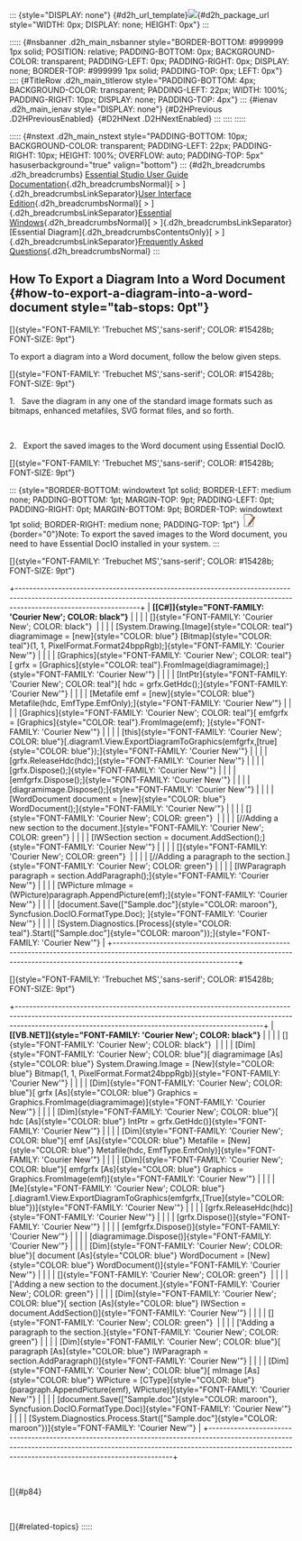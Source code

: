 ::: {style="DISPLAY: none"}
[](ms-xhelp:///?Id=d2h_url_template){#d2h_url_template}![](!package_url!){#d2h_package_url style="WIDTH: 0px; DISPLAY: none; HEIGHT: 0px"}
:::

::::: {#nsbanner .d2h_main_nsbanner style="BORDER-BOTTOM: #999999 1px solid; POSITION: relative; PADDING-BOTTOM: 0px; BACKGROUND-COLOR: transparent; PADDING-LEFT: 0px; PADDING-RIGHT: 0px; DISPLAY: none; BORDER-TOP: #999999 1px solid; PADDING-TOP: 0px; LEFT: 0px"}
:::: {#TitleRow .d2h_main_titlerow style="PADDING-BOTTOM: 4px; BACKGROUND-COLOR: transparent; PADDING-LEFT: 22px; WIDTH: 100%; PADDING-RIGHT: 10px; DISPLAY: none; PADDING-TOP: 4px"}
::: {#ienav .d2h_main_ienav style="DISPLAY: none"}
[](ms-xhelp:///?Id=eae21f58-4d7c-4b8f-a2ff-d8fd8c499fcc){#D2HPrevious .D2HPreviousEnabled}  [](ms-xhelp:///?Id=fa8f4616-7800-446b-a2dd-5f69626422a1){#D2HNext .D2HNextEnabled}
:::
::::
:::::

::::: {#nstext .d2h_main_nstext style="PADDING-BOTTOM: 10px; BACKGROUND-COLOR: transparent; PADDING-LEFT: 22px; PADDING-RIGHT: 10px; HEIGHT: 100%; OVERFLOW: auto; PADDING-TOP: 5px" hasuserbackground="true" valign="bottom"}
::: {#d2h_breadcrumbs .d2h_breadcrumbs}
[Essential Studio User Guide Documentation](ms-xhelp:///?Id=12457748-09e3-4d74-a240-8e049cedf030){.d2h_breadcrumbsNormal}[ \> ]{.d2h_breadcrumbsLinkSeparator}[User Interface Edition](ms-xhelp:///?Id=c29296b7-531c-413b-a0ec-488ca1f7f669){.d2h_breadcrumbsNormal}[ \> ]{.d2h_breadcrumbsLinkSeparator}[Essential Windows](ms-xhelp:///?Id=e60759d8-47a4-4570-9d7a-16a68d63f2ea){.d2h_breadcrumbsNormal}[ \> ]{.d2h_breadcrumbsLinkSeparator}[Essential Diagram]{.d2h_breadcrumbsContentsOnly}[ \> ]{.d2h_breadcrumbsLinkSeparator}[Frequently Asked Questions](ms-xhelp:///?Id=bb4a5b35-2631-4a2a-9fa8-2159cc7204f4){.d2h_breadcrumbsNormal}
:::

## How To Export a Diagram Into a Word Document {#how-to-export-a-diagram-into-a-word-document style="tab-stops: 0pt"}

[]{style="FONT-FAMILY: 'Trebuchet MS','sans-serif'; COLOR: #15428b; FONT-SIZE: 9pt"} 

To export a diagram into a Word document, follow the below given steps.

[]{style="FONT-FAMILY: 'Trebuchet MS','sans-serif'; COLOR: #15428b; FONT-SIZE: 9pt"} 

1.   Save the diagram in any one of the standard image formats such as bitmaps, enhanced metafiles, SVG format files, and so forth.

 

2.   Export the saved images to the Word document using Essential DocIO.

[]{style="FONT-FAMILY: 'Trebuchet MS','sans-serif'; COLOR: #15428b; FONT-SIZE: 9pt"} 

::: {style="BORDER-BOTTOM: windowtext 1pt solid; BORDER-LEFT: medium none; PADDING-BOTTOM: 1pt; MARGIN-TOP: 9pt; PADDING-LEFT: 0pt; PADDING-RIGHT: 0pt; MARGIN-BOTTOM: 9pt; BORDER-TOP: windowtext 1pt solid; BORDER-RIGHT: medium none; PADDING-TOP: 1pt"}
![](ImagesExt/image87_1.jpg){border="0"}Note: To export the saved images to the Word document, you need to have Essential DocIO installed in your system.
:::

[]{style="FONT-FAMILY: 'Trebuchet MS','sans-serif'; COLOR: #15428b; FONT-SIZE: 9pt"} 

+----------------------------------------------------------------------------------------------------------------------------------------------------------------------------------------------+
| **[\[C#\]]{style="FONT-FAMILY: 'Courier New'; COLOR: black"}**                                                                                                                               |
|                                                                                                                                                                                              |
| []{style="FONT-FAMILY: 'Courier New'; COLOR: black"}                                                                                                                                         |
|                                                                                                                                                                                              |
| [System.Drawing.[Image]{style="COLOR: teal"} diagramimage = [new]{style="COLOR: blue"} [Bitmap]{style="COLOR: teal"}(1, 1, PixelFormat.Format24bppRgb);]{style="FONT-FAMILY: 'Courier New'"} |
|                                                                                                                                                                                              |
| [Graphics]{style="FONT-FAMILY: 'Courier New'; COLOR: teal"}[ grfx = [Graphics]{style="COLOR: teal"}.FromImage(diagramimage);]{style="FONT-FAMILY: 'Courier New'"}                            |
|                                                                                                                                                                                              |
| [IntPtr]{style="FONT-FAMILY: 'Courier New'; COLOR: teal"}[ hdc = grfx.GetHdc();]{style="FONT-FAMILY: 'Courier New'"}                                                                         |
|                                                                                                                                                                                              |
| [Metafile emf = [new]{style="COLOR: blue"} Metafile(hdc, EmfType.EmfOnly);]{style="FONT-FAMILY: 'Courier New'"}                                                                              |
|                                                                                                                                                                                              |
| [Graphics]{style="FONT-FAMILY: 'Courier New'; COLOR: teal"}[ emfgrfx = [Graphics]{style="COLOR: teal"}.FromImage(emf); ]{style="FONT-FAMILY: 'Courier New'"}                                 |
|                                                                                                                                                                                              |
| [this]{style="FONT-FAMILY: 'Courier New'; COLOR: blue"}[.diagram1.View.ExportDiagramToGraphics(emfgrfx,[true]{style="COLOR: blue"});]{style="FONT-FAMILY: 'Courier New'"}                    |
|                                                                                                                                                                                              |
| [grfx.ReleaseHdc(hdc);]{style="FONT-FAMILY: 'Courier New'"}                                                                                                                                  |
|                                                                                                                                                                                              |
| [grfx.Dispose();]{style="FONT-FAMILY: 'Courier New'"}                                                                                                                                        |
|                                                                                                                                                                                              |
| [emfgrfx.Dispose();]{style="FONT-FAMILY: 'Courier New'"}                                                                                                                                     |
|                                                                                                                                                                                              |
| [diagramimage.Dispose();]{style="FONT-FAMILY: 'Courier New'"}                                                                                                                                |
|                                                                                                                                                                                              |
| [WordDocument document = [new]{style="COLOR: blue"} WordDocument();]{style="FONT-FAMILY: 'Courier New'"}                                                                                     |
|                                                                                                                                                                                              |
| []{style="FONT-FAMILY: 'Courier New'; COLOR: green"}                                                                                                                                         |
|                                                                                                                                                                                              |
| [//Adding a new section to the document.]{style="FONT-FAMILY: 'Courier New'; COLOR: green"}                                                                                                  |
|                                                                                                                                                                                              |
| [IWSection section = document.AddSection();]{style="FONT-FAMILY: 'Courier New'"}                                                                                                             |
|                                                                                                                                                                                              |
| []{style="FONT-FAMILY: 'Courier New'; COLOR: green"}                                                                                                                                         |
|                                                                                                                                                                                              |
| [//Adding a paragraph to the section.]{style="FONT-FAMILY: 'Courier New'; COLOR: green"}                                                                                                     |
|                                                                                                                                                                                              |
| [IWParagraph paragraph = section.AddParagraph();]{style="FONT-FAMILY: 'Courier New'"}                                                                                                        |
|                                                                                                                                                                                              |
| [WPicture mImage = (WPicture)paragraph.AppendPicture(emf);]{style="FONT-FAMILY: 'Courier New'"}                                                                                              |
|                                                                                                                                                                                              |
| [document.Save([\"Sample.doc\"]{style="COLOR: maroon"}, Syncfusion.DocIO.FormatType.Doc); ]{style="FONT-FAMILY: 'Courier New'"}                                                              |
|                                                                                                                                                                                              |
| [System.Diagnostics.[Process]{style="COLOR: teal"}.Start([\"Sample.doc\"]{style="COLOR: maroon"});]{style="FONT-FAMILY: 'Courier New'"}                                                      |
+----------------------------------------------------------------------------------------------------------------------------------------------------------------------------------------------+

[]{style="FONT-FAMILY: 'Trebuchet MS','sans-serif'; COLOR: #15428b; FONT-SIZE: 9pt"} 

+--------------------------------------------------------------------------------------------------------------------------------------------------------------------------------------------------------------------------------+
| **[\[VB.NET\]]{style="FONT-FAMILY: 'Courier New'; COLOR: black"}**                                                                                                                                                             |
|                                                                                                                                                                                                                                |
| []{style="FONT-FAMILY: 'Courier New'; COLOR: black"}                                                                                                                                                                           |
|                                                                                                                                                                                                                                |
| [Dim]{style="FONT-FAMILY: 'Courier New'; COLOR: blue"}[ diagramimage [As]{style="COLOR: blue"} System.Drawing.Image = [New]{style="COLOR: blue"} Bitmap(1, 1, PixelFormat.Format24bppRgb)]{style="FONT-FAMILY: 'Courier New'"} |
|                                                                                                                                                                                                                                |
| [Dim]{style="FONT-FAMILY: 'Courier New'; COLOR: blue"}[ grfx [As]{style="COLOR: blue"} Graphics = Graphics.FromImage(diagramimage)]{style="FONT-FAMILY: 'Courier New'"}                                                        |
|                                                                                                                                                                                                                                |
| [Dim]{style="FONT-FAMILY: 'Courier New'; COLOR: blue"}[ hdc [As]{style="COLOR: blue"} IntPtr = grfx.GetHdc()]{style="FONT-FAMILY: 'Courier New'"}                                                                              |
|                                                                                                                                                                                                                                |
| [Dim]{style="FONT-FAMILY: 'Courier New'; COLOR: blue"}[ emf [As]{style="COLOR: blue"} Metafile = [New]{style="COLOR: blue"} Metafile(hdc, EmfType.EmfOnly)]{style="FONT-FAMILY: 'Courier New'"}                                |
|                                                                                                                                                                                                                                |
| [Dim]{style="FONT-FAMILY: 'Courier New'; COLOR: blue"}[ emfgrfx [As]{style="COLOR: blue"} Graphics = Graphics.FromImage(emf)]{style="FONT-FAMILY: 'Courier New'"}                                                              |
|                                                                                                                                                                                                                                |
| [Me]{style="FONT-FAMILY: 'Courier New'; COLOR: blue"}[.diagram1.View.ExportDiagramToGraphics(emfgrfx,[True]{style="COLOR: blue"})]{style="FONT-FAMILY: 'Courier New'"}                                                         |
|                                                                                                                                                                                                                                |
| [grfx.ReleaseHdc(hdc)]{style="FONT-FAMILY: 'Courier New'"}                                                                                                                                                                     |
|                                                                                                                                                                                                                                |
| [grfx.Dispose()]{style="FONT-FAMILY: 'Courier New'"}                                                                                                                                                                           |
|                                                                                                                                                                                                                                |
| [emfgrfx.Dispose()]{style="FONT-FAMILY: 'Courier New'"}                                                                                                                                                                        |
|                                                                                                                                                                                                                                |
| [diagramimage.Dispose()]{style="FONT-FAMILY: 'Courier New'"}                                                                                                                                                                   |
|                                                                                                                                                                                                                                |
| [Dim]{style="FONT-FAMILY: 'Courier New'; COLOR: blue"}[ document [As]{style="COLOR: blue"} WordDocument = [New]{style="COLOR: blue"} WordDocument()]{style="FONT-FAMILY: 'Courier New'"}                                       |
|                                                                                                                                                                                                                                |
| []{style="FONT-FAMILY: 'Courier New'; COLOR: green"}                                                                                                                                                                           |
|                                                                                                                                                                                                                                |
| [\'Adding a new section to the document.]{style="FONT-FAMILY: 'Courier New'; COLOR: green"}                                                                                                                                    |
|                                                                                                                                                                                                                                |
| [Dim]{style="FONT-FAMILY: 'Courier New'; COLOR: blue"}[ section [As]{style="COLOR: blue"} IWSection = document.AddSection()]{style="FONT-FAMILY: 'Courier New'"}                                                               |
|                                                                                                                                                                                                                                |
| []{style="FONT-FAMILY: 'Courier New'; COLOR: green"}                                                                                                                                                                           |
|                                                                                                                                                                                                                                |
| [\'Adding a paragraph to the section.]{style="FONT-FAMILY: 'Courier New'; COLOR: green"}                                                                                                                                       |
|                                                                                                                                                                                                                                |
| [Dim]{style="FONT-FAMILY: 'Courier New'; COLOR: blue"}[ paragraph [As]{style="COLOR: blue"} IWParagraph = section.AddParagraph()]{style="FONT-FAMILY: 'Courier New'"}                                                          |
|                                                                                                                                                                                                                                |
| [Dim]{style="FONT-FAMILY: 'Courier New'; COLOR: blue"}[ mImage [As]{style="COLOR: blue"} WPicture = [CType]{style="COLOR: blue"}(paragraph.AppendPicture(emf), WPicture)]{style="FONT-FAMILY: 'Courier New'"}                  |
|                                                                                                                                                                                                                                |
| [document.Save([\"Sample.doc\"]{style="COLOR: maroon"}, Syncfusion.DocIO.FormatType.Doc)]{style="FONT-FAMILY: 'Courier New'"}                                                                                                  |
|                                                                                                                                                                                                                                |
| [System.Diagnostics.Process.Start([\"Sample.doc\"]{style="COLOR: maroon"})]{style="FONT-FAMILY: 'Courier New'"}                                                                                                                |
+--------------------------------------------------------------------------------------------------------------------------------------------------------------------------------------------------------------------------------+

 

[]{#p84} 

 

[]{#related-topics}
:::::
